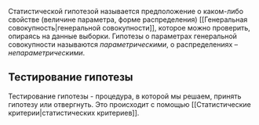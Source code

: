 Статистической гипотезой называется предположение о каком-либо свойстве (величине параметра, форме распределения) [[Генеральная совокупность|генеральной совокупности]], которое можно проверить, опираясь на данные выборки.
Гипотезы о параметрах генеральной совокупности называются *параметрическими*, о распределениях – *непараметрическими*.

## Тестирование гипотезы
Тестирование гипотезы - процедура, в которой мы решаем, принять гипотезу или отвергнуть. Это происходит с помощью [[Статистические критерии|статистических критериев]].